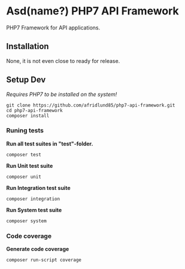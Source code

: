 # Asd(name?) PHP7 API Framework

PHP7 Framework for API applications.

## Installation

None, it is not even close to ready for release.

## Setup Dev

*Requires PHP7 to be installed on the system!*

```
git clone https://github.com/afridlund85/php7-api-framework.git
cd php7-api-framework
composer install
```

### Runing tests

**Run all test suites in "test"-folder.**
```
composer test
```

**Run Unit test suite**
```
composer unit
```

**Run Integration test suite**
```
composer integration
```

**Run System test suite**
```
composer system
```

### Code coverage

**Generate code coverage**

```
composer run-script coverage
```